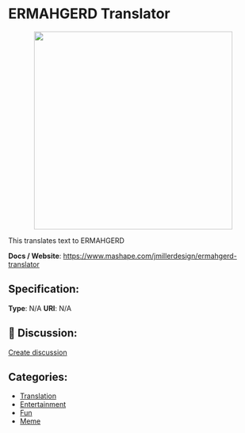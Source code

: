 # ERMAHGERD Translator
<p align="center">
    <img width="400" src="https://raw.githubusercontent.com/apis-list/apis-list/main/apis/ermahgerd-translator/logo_256x256.png" />
</p>

This translates text to ERMAHGERD

**Docs / Website**: https://www.mashape.com/jmillerdesign/ermahgerd-translator

## Specification:
**Type**:  N/A 
**URI**:  N/A 

## 💬 Discussion:
[Create discussion](https://github.com/apis-list/apis-list/discussions/new)

## Categories:
- [Translation](https://github.com/apis-list/apis-list#translation)
- [Entertainment](https://github.com/apis-list/apis-list#entertainment)
- [Fun](https://github.com/apis-list/apis-list#fun)
- [Meme](https://github.com/apis-list/apis-list#meme)



